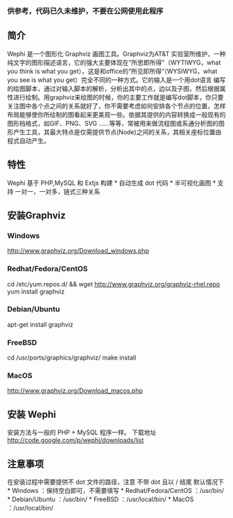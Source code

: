 ### 供参考，代码已久未维护，不要在公网使用此程序
## 简介

Wephi 是一个图形化 Graphviz 画图工具。Graphviz为AT&T 实验室所维护，一种纯文字的图形描述语言，它的强大主要体现在“所思即所得"（WYTIWYG，what you think is what you get），这是和office的“所见即所得“（WYSIWYG，what you see is what you get）完全不同的一种方式。它的输入是一个用dot语言 编写的绘图脚本，通过对输入脚本的解析，分析出其中的点，边以及子图，然后根据属性进行绘制。用graphviz来绘图的时候，你的主要工作就是编写dot脚本，你只要关注图中各个点之间的关系就好了，你不需要考虑如何安排各个节点的位置，怎样布局能够使你所绘制的图看起来更美观一些。依据其提供的内容转换成一般现有的图形档格式，如GIF、PNG、SVG ……等等，常被用来做流程图或系通分析图的图形产生工具，其最大特点是仅需提供节点(Node)之间的关系，其相关座标位置由程式自动产生。

## 特性

Wephi 基于 PHP,MySQL 和 Extjs 构建 * 自动生成 dot 代码 * 半可视化画图 * 支持 一对一，一对多，链式三种关系

## 安装Graphviz

### Windows

http://www.graphviz.org/Download_windows.php

### Redhat/Fedora/CentOS

cd /etc/yum.repos.d/ && wget http://www.graphviz.org/graphviz-rhel.repo yum install graphviz

### Debian/Ubuntu

apt-get install graphviz

### FreeBSD

cd /usr/ports/graphics/graphviz/ make install

### MacOS

http://www.graphviz.org/Download_macos.php

## 安装 Wephi

安装方法与一般的 PHP + MySQL 程序一样。 下载地址 http://code.google.com/p/wephi/downloads/list

## 注意事项

在安装过程中需要提供不 dot 文件的路径，注意 不带 dot 且以 / 结尾 默认情况下 * Windows ：保持空白即可，不需要填写 * Redhat/Fedora/CentOS ：/usr/bin/ * Debian/Ubuntu ：/usr/bin/ * FreeBSD ：/usr/local/bin/ * MacOS ：/usr/local/bin/

